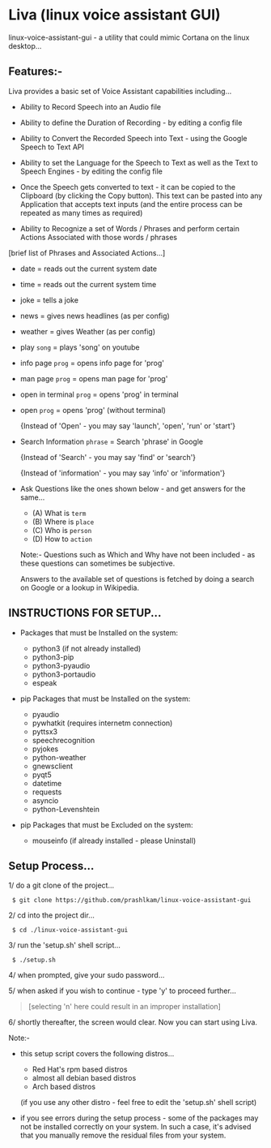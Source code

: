 Liva (linux voice assistant GUI)
================================
 
linux-voice-assistant-gui - a utility that could mimic Cortana on the linux desktop...

Features:-
-----------

Liva provides a basic set of Voice Assistant capabilities including...

* Ability to Record Speech into an Audio file

* Ability to define the Duration of Recording - by editing a config file

* Ability to Convert the Recorded Speech into Text - using the Google Speech to Text API

* Ability to set the Language for the Speech to Text as well as the Text to Speech Engines - by editing the config file

* Once the Speech gets converted to text - it can be copied to the Clipboard (by clicking the Copy button). This text can be pasted into any Application that accepts text inputs (and the entire process can be repeated as many times as required)

* Ability to Recognize a set of Words / Phrases and perform certain Actions Associated with those words / phrases

 [brief list of Phrases and Associated Actions...]

   - date =  reads out the current system date

   - time =  reads out the current system time

   - joke =  tells a joke

   - news =  gives news headlines (as per config)

   - weather =  gives Weather (as per config)

   - play `song` =  plays 'song' on youtube

   - info page `prog` =  opens info page for 'prog'

   - man page `prog` =  opens man page for 'prog'

   - open in terminal `prog` =  opens  'prog' in terminal

   - open `prog` =  opens 'prog' (without terminal)

      {Instead of 'Open' - you may say 'launch', 'open', 'run' or 'start'}

   - Search Information `phrase` = Search 'phrase' in Google

      {Instead of 'Search' - you may say 'find' or 'search'}

      {Instead of 'information' - you may say 'info' or 'information'}

   - Ask Questions like the ones shown below - and get answers for the same...
     - (A) What is `term`
     - (B) Where is `place`
     - (C) Who is `person`
     - (D) How to `action`

     Note:- Questions such as Which and Why have not been included - as these questions can sometimes be subjective.

     Answers to the available set of questions is fetched by doing a search on Google or a lookup in Wikipedia.


INSTRUCTIONS FOR SETUP...
--------------------------

 * Packages that must be Installed on the system:
   - python3 (if not already installed)
   - python3-pip
   - python3-pyaudio
   - python3-portaudio
   - espeak

 * pip Packages that must be Installed on the system:
   - pyaudio
   - pywhatkit (requires internetm connection)
   - pyttsx3
   - speechrecognition
   - pyjokes
   - python-weather
   - gnewsclient
   - pyqt5
   - datetime
   - requests
   - asyncio
   - python-Levenshtein

 * pip Packages that must be Excluded on the system:
   - mouseinfo (if already installed - please Uninstall)


Setup Process...
-----------------

1/ do a git clone of the project...
 ```
  $ git clone https://github.com/prashlkam/linux-voice-assistant-gui
 ```
2/ cd into the project dir...
 ```
  $ cd ./linux-voice-assistant-gui
 ```
3/ run the 'setup.sh' shell script...
 ``` 
  $ ./setup.sh
 ```
4/ when prompted, give your sudo password...

5/ when asked if you wish to continue - type 'y' to proceed further...
 > [selecting 'n' here could result in an improper installation]

6/ shortly thereafter, the screen would clear. Now you can start using Liva.


 Note:-
  * this setup script covers the following distros...
    - Red Hat's rpm based distros
    - almost all debian based distros
    - Arch based distros

    (if you use any other distro - feel free to edit the 'setup.sh' shell script)

  * if you see errors during the setup process - some of the packages may not be installed correctly on your system. In such a case, it's advised that you manually remove the residual files from your system.

